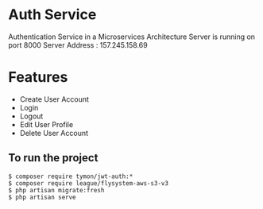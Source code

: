 # Auth Service

Authentication Service in a Microservices Architecture 
Server is running on port 8000
Server Address : 157.245.158.69

# Features

- Create User Account
- Login
- Logout
- Edit User Profile
- Delete User Account

## To run the project
```
$ composer require tymon/jwt-auth:*
$ composer require league/flysystem-aws-s3-v3
$ php artisan migrate:fresh
$ php artisan serve
```

